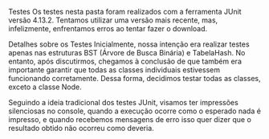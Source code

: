 Testes
Os testes nesta pasta foram realizados com a ferramenta JUnit versão 4.13.2. Tentamos utilizar uma versão mais recente, mas, infelizmente, enfrentamos erros ao tentar fazer o download.

Detalhes sobre os Testes
Inicialmente, nossa intenção era realizar testes apenas nas estruturas BST (Árvore de Busca Binária) e TabelaHash. No entanto, após discutirmos, chegamos à conclusão de que também era importante garantir que todas as classes individuais estivessem funcionando corretamente. Dessa forma, decidimos testar todas as classes, exceto a classe Node.

Seguindo a ideia tradicional dos testes JUnit, visamos ter impressões silenciosas no console, quando a execução ocorre como o esperado nada é impresso, e quando recebemos mensagens de erro isso quer dizer que o resultado obtido não ocorreu como deveria.
